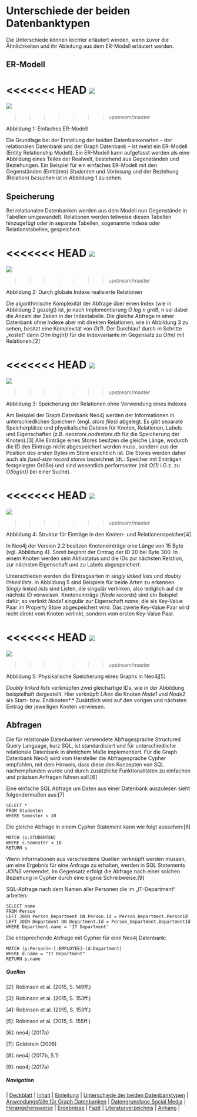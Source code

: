 Unterschiede der beiden Datenbanktypen
======================================

Die Unterschiede können leichter erläutert werden, wenn zuvor die Ähnlichkeiten
und ihr Ableitung aus dem ER-Modell erläutert werden.

ER-Modell
---------

<<<<<<< HEAD
![](media/01-einfaches-er-modell.png)
=======
![](../../../Desktop/Graphenorientierte%20vs%20relationale%20Datenbank%20-%20Vergleich%20der%20Speicherung%20und%20Abfrage%20bei%20der%20Analyse%20von%20Social%20Data/media/01-einfaches-er-modell.png)
>>>>>>> upstream/master

Abbildung 1: Einfaches ER-Modell

Die Grundlage bei der Erstellung der beiden Datenbankenarten – der relationalen
Datenbank und der Graph Datenbank – ist meist ein ER-Modell (Entity Relationship
Modell). Ein ER-Modell kann aufgefasst werden als eine Abbildung eines Teiles
der Realwelt, bestehend aus Gegenständen und Beziehungen. Ein Beispiel für ein
einfaches ER-Modell mit den Gegenständen (Entitäten) *Studenten* und *Vorlesung*
und der Beziehung (Relation) *besuchen* ist in Abbildung 1 zu sehen.

Speicherung
-----------

Bei relationalen Datenbanken werden aus dem Modell nun Gegenstände in Tabellen
umgewandelt. Relationen werden teilweise diesen Tabellen hinzugefügt oder in
separate Tabellen, sogenannte Indexe oder Relationstabellen, gespeichert.

<<<<<<< HEAD
![](media/02-durch-globale-indexe-realisierte-relation.png)
=======
![](../../../Desktop/Graphenorientierte%20vs%20relationale%20Datenbank%20-%20Vergleich%20der%20Speicherung%20und%20Abfrage%20bei%20der%20Analyse%20von%20Social%20Data/media/02-durch-globale-indexe-realisierte-relation.png)
>>>>>>> upstream/master

Abbildung 2: Durch globale Indexe realisierte Relationen

Die algorithmische Komplexität der Abfrage über einen Index (wie in Abbildung 2
gezeigt) ist, je nach Implementierung *O log n* groß, n sei
dabei die Anzahl der Zeilen in der Indextabelle. Die gleiche Abfrage in einer
Datenbank ohne Indexe aber mit direkten Relationen, wie in Abbildung 3 zu sehen,
besitzt eine Komplexität von *O(1)*. Der Durchlauf durch *m* Schritte
„kostet“ dann *O(m log(n))* für die Indexvariante im Gegensatz zu
*O(m)* mit Relationen.[2]

<<<<<<< HEAD
![](media/03-speicherung-der-relationen-ohne-verwendung-eines-indexes.png)
=======
![](../../../Desktop/Graphenorientierte%20vs%20relationale%20Datenbank%20-%20Vergleich%20der%20Speicherung%20und%20Abfrage%20bei%20der%20Analyse%20von%20Social%20Data/media/03-speicherung-der-relationen-ohne-verwendung-eines-indexes.png)
>>>>>>> upstream/master

Abbildung 3: Speicherung der Relationen ohne Verwendung eines Indexes

Am Beispiel der Graph Datenbank Neo4j werden der Informationen in
unterschiedlichen Speichern (engl. *store files*) abgelegt. Es gibt separate
Speicherplätze und physikalische Dateien für Knoten, Relationen, Labels und
Eigenschaften (z.B. *neostore.nodestore.db* für die Speicherung der Knoten).[3]
Alle Einträge eines Stores besitzen die gleiche Länge, wodurch die ID des
Eintrags nicht abgespeichert werden muss, sondern aus der Position des ersten
Bytes im Store ersichtlich ist. Die Stores werden daher auch als *fixed-size
record stores* bezeichnet (dt.: Speicher mit Einträgen festgelegter Größe) und
sind wesentlich performanter (mit *O(1)* i.G.z. zu *O(log(n))* bei einer
Suche).

<<<<<<< HEAD
![](media/04-struktur-fuer-eintraege-in-den-knoten--und-realtionenspeicher.png)
=======
![](../../../Desktop/Graphenorientierte%20vs%20relationale%20Datenbank%20-%20Vergleich%20der%20Speicherung%20und%20Abfrage%20bei%20der%20Analyse%20von%20Social%20Data/media/04-struktur-fuer-eintraege-in-den-knoten--und-realtionenspeicher.png)
>>>>>>> upstream/master

Abbildung 4: Struktur für Einträge in den Knoten- und Relationenspeicher[4]

In Neo4j der Version 2.2 besitzen Knoteneinträge eine Länge von 15 Byte (vgl.
Abbildung 4). Somit beginnt der Eintrag der ID 20 bei Byte 300. In einem Knoten
werden sein Aktivstatus und die IDs zur nächsten Relation, zur nächsten
Eigenschaft und zu Labels abgespeichert.

Unterschieden werden die Eintragsarten in *singly linked lists* und *doubly
linked lists*. In Abbildung 5 sind Beispiele für beide Arten zu erkennen.
*Singly linked lists* sind Listen, die singulär verlinken, also lediglich auf
die nächste ID verweisen. Knoteneinträge (*Node records*) sind ein Beispiel
dafür, so verlinkt *Node1* singulär zur Eigenschaft *name*, die als Key-Value
Paar im Property Store abgespeichert wird. Das zweite Key-Value Paar wird nicht
direkt vom Knoten verlinkt, sondern vom ersten Key-Value Paar.

<<<<<<< HEAD
![](media/05-physikalische-speicherung-eines-graphs-in-neo4j.png)
=======
![](../../../Desktop/Graphenorientierte%20vs%20relationale%20Datenbank%20-%20Vergleich%20der%20Speicherung%20und%20Abfrage%20bei%20der%20Analyse%20von%20Social%20Data/media/05-physikalische-speicherung-eines-graphs-in-neo4j.png)
>>>>>>> upstream/master

Abbildung 5: Physikalische Speicherung eines Graphs in Neo4j[5]

*Doubly linked lists* verknüpfen zwei gleichartige IDs, wie in der Abbildung
beispielhaft dargestellt. Hier verknüpft *Likes* die Knoten *Node1* und *Node2*
als Start- bzw. Endknoten*.* Zusätzlich wird auf den vorigen und nächsten
Eintrag der jeweiligen Knoten verwiesen.

Abfragen
--------

Die für relationale Datenbanken verwendete Abfragesprache Structured Query
Language, kurz SQL, ist standardisiert und für unterschiedliche relationale
Datenbank in ähnlichem Maße implementiert. Für die Graph Datenbank Neo4j wird
vom Hersteller die Abfragesprache Cypher empfohlen, mit dem Hinweis, dass diese
den Konzepten von SQL nachempfunden wurde und durch zusätzliche Funktionalitäten
zu einfachen und präzisen Anfragen führen soll.[6]


Eine einfache SQL Abfrage um Daten aus einer Datenbank auszulesen sieht
folgendermaßen aus:[7]

~~~roomsql
SELECT *
FROM Studenten
WHERE Semester < 10
~~~

Die gleiche Abfrage in einem Cypher Statement kann wie folgt aussehen:[8]

~~~roomsql
MATCH (s:STUDENTEN)
WHERE s.Semester < 10
RETURN s
~~~

Wenn Informationen aus verschiedene Quellen verknüpft werden müssen, um eine
Ergebnis für eine Anfrage zu erhalten, werden in SQL Statements *JOINS*
verwendet. Im Gegensatz erfolgt die Abfrage nach einer solchen Beziehung in
Cypher durch eine eigene Schreibweise.[9]



SQL-Abfrage nach dem Namen aller Personen die im „IT-Department“ arbeiten:

~~~roomsql
SELECT name
FROM Person
LEFT JOIN Person_Department ON Person.Id = Person_Department.PersonId
LEFT JOIN Department ON Department.Id = Person_Department.DepartmentId
WHERE Department.name = 'IT Department'
~~~

Die entsprechende Abfrage mit Cypher für eine Neo4j Datenbank:

~~~roomsql
MATCH (p:Person)<-[:EMPLOYEE]-(d:Department)
WHERE d.name = "IT Department"
RETURN p.name
~~~

##### Quellen

\[2]: Robinson et al. (2015, S. 149ff.)

\[3]: Robinson et al. (2015, S. 153ff.)

\[4]: Robinson et al. (2015, S. 153ff.)

\[5]: Robinson et al. (2015, S. 155ff.)

\[6]: neo4j (2017a)

\[7]: Goldstein (2005)

\[8]: neo4j (2017b, S.1)

\[9]: neo4j (2017a)


##### Navigation

| [Deckblatt](00_title.md) |
[Inhalt](00_toc.md) |
[Einleitung](01_introduction.md) |
[Unterschiede der beiden Datenbanktypen](02_db_differences.md) |
[Anwendungsfälle für Graph Datenbanken](03_graphdb_usecases.md) |
[Datengrundlage Social Media](04_data_basis.md) |
[Herangehensweise](05_method.md) |
[Ergebnisse](06_results.md) |
[Fazit](07_conclusion.md) |
[Literaturverzeichnis](08_references.md) |
[Anhang](09_appendix.md) |